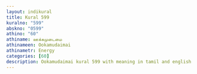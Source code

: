 ```yaml
---
layout: indikural
title: Kural 599
kuralno: "599"
abskno: "0599"
athino: "60"
athiname: ஊக்கமுடைமை
athinameen: Ookamudaimai
athinametr: Energy
categories: [60]
description: Ookamudaimai kural 599 with meaning in tamil and english 
---
```


